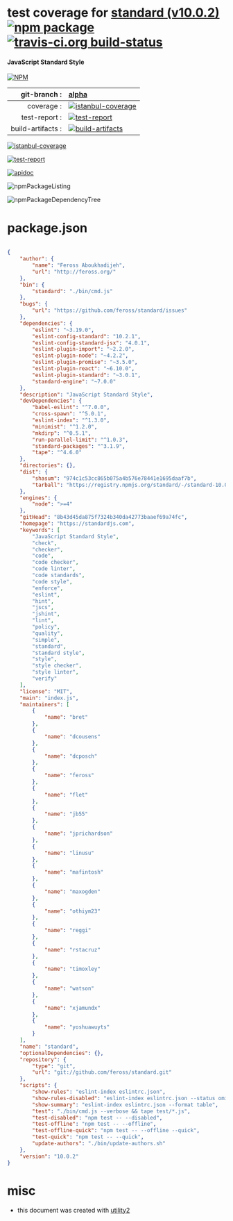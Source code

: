 # test coverage for  [standard (v10.0.2)](https://standardjs.com)  [![npm package](https://img.shields.io/npm/v/npmtest-standard.svg?style=flat-square)](https://www.npmjs.org/package/npmtest-standard) [![travis-ci.org build-status](https://api.travis-ci.org/npmtest/node-npmtest-standard.svg)](https://travis-ci.org/npmtest/node-npmtest-standard)
#### JavaScript Standard Style

[![NPM](https://nodei.co/npm/standard.png?downloads=true&downloadRank=true&stars=true)](https://www.npmjs.com/package/standard)

| git-branch : | [alpha](https://github.com/npmtest/node-npmtest-standard/tree/alpha)|
|--:|:--|
| coverage : | [![istanbul-coverage](https://npmtest.github.io/node-npmtest-standard/build/coverage.badge.svg)](https://npmtest.github.io/node-npmtest-standard/build/coverage.html/index.html)|
| test-report : | [![test-report](https://npmtest.github.io/node-npmtest-standard/build/test-report.badge.svg)](https://npmtest.github.io/node-npmtest-standard/build/test-report.html)|
| build-artifacts : | [![build-artifacts](https://npmtest.github.io/node-npmtest-standard/glyphicons_144_folder_open.png)](https://github.com/npmtest/node-npmtest-standard/tree/gh-pages/build)|

[![istanbul-coverage](https://npmtest.github.io/node-npmtest-standard/build/screenCapture.buildCi.browser.%252Ftmp%252Fbuild%252Fcoverage.lib.html.png)](https://npmtest.github.io/node-npmtest-standard/build/coverage.html/index.html)

[![test-report](https://npmtest.github.io/node-npmtest-standard/build/screenCapture.buildCi.browser.%252Ftmp%252Fbuild%252Ftest-report.html.png)](https://npmtest.github.io/node-npmtest-standard/build/test-report.html)

[![apidoc](https://npmdoc.github.io/node-npmdoc-standard/build/screenCapture.buildCi.browser.%252Ftmp%252Fbuild%252Fapidoc.html.png)](https://npmdoc.github.io/node-npmdoc-standard/build/apidoc.html)

![npmPackageListing](https://npmtest.github.io/node-npmtest-standard/build/screenCapture.npmPackageListing.svg)

![npmPackageDependencyTree](https://npmtest.github.io/node-npmtest-standard/build/screenCapture.npmPackageDependencyTree.svg)



# package.json

```json

{
    "author": {
        "name": "Feross Aboukhadijeh",
        "url": "http://feross.org/"
    },
    "bin": {
        "standard": "./bin/cmd.js"
    },
    "bugs": {
        "url": "https://github.com/feross/standard/issues"
    },
    "dependencies": {
        "eslint": "~3.19.0",
        "eslint-config-standard": "10.2.1",
        "eslint-config-standard-jsx": "4.0.1",
        "eslint-plugin-import": "~2.2.0",
        "eslint-plugin-node": "~4.2.2",
        "eslint-plugin-promise": "~3.5.0",
        "eslint-plugin-react": "~6.10.0",
        "eslint-plugin-standard": "~3.0.1",
        "standard-engine": "~7.0.0"
    },
    "description": "JavaScript Standard Style",
    "devDependencies": {
        "babel-eslint": "^7.0.0",
        "cross-spawn": "^5.0.1",
        "eslint-index": "^1.3.0",
        "minimist": "^1.2.0",
        "mkdirp": "^0.5.1",
        "run-parallel-limit": "^1.0.3",
        "standard-packages": "^3.1.9",
        "tape": "^4.6.0"
    },
    "directories": {},
    "dist": {
        "shasum": "974c1c53cc865b075a4b576e78441e1695daaf7b",
        "tarball": "https://registry.npmjs.org/standard/-/standard-10.0.2.tgz"
    },
    "engines": {
        "node": ">=4"
    },
    "gitHead": "8b43d45da875f7324b340da42773baaef69a74fc",
    "homepage": "https://standardjs.com",
    "keywords": [
        "JavaScript Standard Style",
        "check",
        "checker",
        "code",
        "code checker",
        "code linter",
        "code standards",
        "code style",
        "enforce",
        "eslint",
        "hint",
        "jscs",
        "jshint",
        "lint",
        "policy",
        "quality",
        "simple",
        "standard",
        "standard style",
        "style",
        "style checker",
        "style linter",
        "verify"
    ],
    "license": "MIT",
    "main": "index.js",
    "maintainers": [
        {
            "name": "bret"
        },
        {
            "name": "dcousens"
        },
        {
            "name": "dcposch"
        },
        {
            "name": "feross"
        },
        {
            "name": "flet"
        },
        {
            "name": "jb55"
        },
        {
            "name": "jprichardson"
        },
        {
            "name": "linusu"
        },
        {
            "name": "mafintosh"
        },
        {
            "name": "maxogden"
        },
        {
            "name": "othiym23"
        },
        {
            "name": "reggi"
        },
        {
            "name": "rstacruz"
        },
        {
            "name": "timoxley"
        },
        {
            "name": "watson"
        },
        {
            "name": "xjamundx"
        },
        {
            "name": "yoshuawuyts"
        }
    ],
    "name": "standard",
    "optionalDependencies": {},
    "repository": {
        "type": "git",
        "url": "git://github.com/feross/standard.git"
    },
    "scripts": {
        "show-rules": "eslint-index eslintrc.json",
        "show-rules-disabled": "eslint-index eslintrc.json --status omitted off",
        "show-summary": "eslint-index eslintrc.json --format table",
        "test": "./bin/cmd.js --verbose && tape test/*.js",
        "test-disabled": "npm test -- --disabled",
        "test-offline": "npm test -- --offline",
        "test-offline-quick": "npm test -- --offline --quick",
        "test-quick": "npm test -- --quick",
        "update-authors": "./bin/update-authors.sh"
    },
    "version": "10.0.2"
}
```



# misc
- this document was created with [utility2](https://github.com/kaizhu256/node-utility2)
